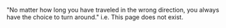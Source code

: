 
"No matter how long you have traveled in the wrong direction, you always have the choice to turn around." 			i.e. This page does not exist.   

